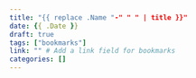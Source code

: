 ```yaml
---
title: "{{ replace .Name "-" " " | title }}"
date: {{ .Date }}
draft: true
tags: ["bookmarks"]
link: "" # Add a link field for bookmarks
categories: []
---
```

